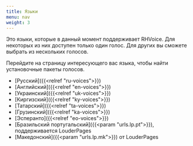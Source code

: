 ```yaml
---
title: Языки
menu: nav
weight: 3
---
```


Это языки, которые в данный момент поддерживает RHVoice. Для некоторых
из них доступен только один голос. Для других вы сможете выбрать из
нескольких голосов.

Перейдите на страницу интересующего вас языка, чтобы найти
установочные пакеты голосов.

* [Русский]({{<relref "ru-voices">}})
* [Английский]({{<relref "en-voices">}})
* [Украинский]({{<relref "uk-voices">}})
* [Киргизский]({{<relref "ky-voices">}})
* [Татарский]({{<relref "ta-voices">}})
* [Грузинский]({{<relref "ka-voices">}})
* [Эсперанто]({{<relref "eo-voices">}})
* [Бразильский португальский]({{<param "urls.lp.pt">}}), поддерживается LouderPages
* [Македонский]({{<param "urls.lp.mk">}}) от LouderPages

